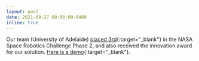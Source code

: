 ```yaml
---
layout: post
date: 2021-09-27 00:00:00-0400
inline: true
---
```


Our team (University of Adelaide) [placed 3rd](https://www.nasa.gov/directorates/spacetech/centennial_challenges/space_robotics/teams-develop-code-to-coordinate-robots.html){:target="_blank"} in the NASA Space Robotics Challenge Phase 2, and also received the innovation award for our solution. [Here is a demo](https://www.youtube.com/watch?v=3vYtedQTVbw&ab_channel){:target="_blank"}.

